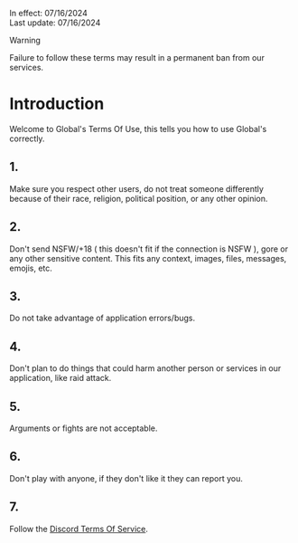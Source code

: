 In effect: 07/16/2024  
Last update: 07/16/2024

> [!WARNING]
> Failure to follow these terms may result in a permanent ban from our services.

# Introduction

Welcome to Global's Terms Of Use, this tells you how to use Global's correctly.

## 1.
  Make sure you respect other users, do not treat someone differently because of their race, religion, political position, or any other opinion.
## 2.
  Don't send NSFW/+18 ( this doesn't fit if the connection is NSFW ), gore or any other sensitive content. This fits any context, images, files, messages, emojis, etc.
## 3.
  Do not take advantage of application errors/bugs.
## 4.
  Don't plan to do things that could harm another person or services in our application, like raid attack.
## 5.
  Arguments or fights are not acceptable.
## 6.
  Don't play with anyone, if they don't like it they can report you.

## 7.
  Follow the [Discord Terms Of Service](https://discord.com/terms).
